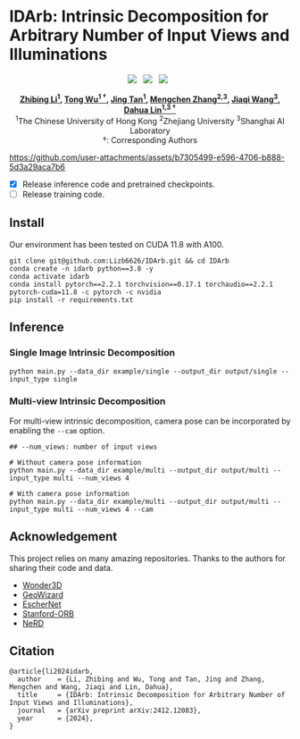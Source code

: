 # IDArb: Intrinsic Decomposition for Arbitrary Number of Input Views and Illuminations

<div align="center">

 <a href='https://lizb6626.github.io/IDArb/'><img src='https://img.shields.io/badge/Project-Page-Green'></a> &nbsp;
 <a href='https://huggingface.co/lizb6626/IDArb'><img src='https://img.shields.io/badge/%F0%9F%A4%97%20Hugging%20Face-Dataset-blue'></a> &nbsp;
 <a href='https://arxiv.org/abs/2412.12083'><img src='https://img.shields.io/badge/arXiv-2412.12083-b31b1b.svg'></a> &nbsp;

**[Zhibing Li<sup>1</sup>](https://lizb6626.github.io/), 
[Tong Wu<sup>1 &dagger;</sup>](https://wutong16.github.io/), 
[Jing Tan<sup>1</sup>](https://sparkstj.github.io/), 
[Mengchen Zhang<sup>2,3</sup>](https://kszpxxzmc.github.io/), 
[Jiaqi Wang<sup>3</sup>](https://myownskyw7.github.io/), 
[Dahua Lin<sup>1,3 &dagger;</sup>](http://dahua.site/)** 
<br>
<sup>1</sup>The Chinese University of Hong Kong
<sup>2</sup>Zhejiang University
<sup>3</sup>Shanghai AI Laboratory
<br>
&dagger;: Corresponding Authors

</div>

https://github.com/user-attachments/assets/b7305499-e596-4706-b888-5d3a29aca7b6

- [x] Release inference code and pretrained checkpoints.
- [ ] Release training code.

## Install

Our environment has been tested on CUDA 11.8 with A100.

```
git clone git@github.com:Lizb6626/IDArb.git && cd IDArb
conda create -n idarb python==3.8 -y
conda activate idarb
conda install pytorch==2.2.1 torchvision==0.17.1 torchaudio==2.2.1 pytorch-cuda=11.8 -c pytorch -c nvidia
pip install -r requirements.txt
```

## Inference

### Single Image Intrinsic Decomposition
```
python main.py --data_dir example/single --output_dir output/single --input_type single
```

### Multi-view Intrinsic Decomposition
For multi-view intrinsic decomposition, camera pose can be incorporated by enabling the `--cam` option.
```
## --num_views: number of input views

# Without camera pose information
python main.py --data_dir example/multi --output_dir output/multi --input_type multi --num_views 4

# With camera pose information
python main.py --data_dir example/multi --output_dir output/multi --input_type multi --num_views 4 --cam
```

## Acknowledgement

This project relies on many amazing repositories. Thanks to the authors for sharing their code and data.

- [Wonder3D](https://github.com/xxlong0/Wonder3D)
- [GeoWizard](https://github.com/fuxiao0719/GeoWizard)
- [EscherNet](https://github.com/kxhit/EscherNet)
- [Stanford-ORB](https://github.com/StanfordORB/Stanford-ORB)
- [NeRD](https://github.com/cgtuebingen/NeRD-Neural-Reflectance-Decomposition/tree/master)

## Citation
```
@article{li2024idarb,
  author    = {Li, Zhibing and Wu, Tong and Tan, Jing and Zhang, Mengchen and Wang, Jiaqi and Lin, Dahua},
  title     = {IDArb: Intrinsic Decomposition for Arbitrary Number of Input Views and Illuminations},
  journal   = {arXiv preprint arXiv:2412.12083},
  year      = {2024},
}
```